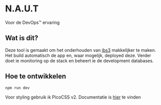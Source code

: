 # N.A.U.T

Voor de DevOps™ ervaring

## Wat is dit?

Deze tool is gemaakt om het onderhouden van [ibs3](https://github.com/ODDInvictus/ibs3) makkelijker te maken. Het build automatisch de app en, waar mogelijk, deployed deze. Verder doet ie monitoring op de stack en beheert ie de development databases.

## Hoe te ontwikkelen

```console
npm run dev
```

Voor styling gebruik ik PicoCSS v2. Documentatie is [hier](https://v2.picocss.com/docs) te vinden
